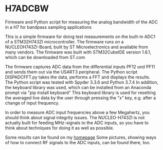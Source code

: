 # H7ADCBW
Firmware and Python script for measuring the analog bandwidth of the ADC in a H7 for bandpass sampling applications

This is a simple firmware for doing test measurements on the built-in ADC1 of a STM32H743ZI microcontroller.
The firmware runs on a NUCLEOH743ZI-Board, built by ST Microelectronics and available from many vendors.
The firmware was built with STM32CubeIDE version 1.6.1, which can be downloaded from ST.com

The firmware captures ADC data from the differential inputs PF12 und PF11 and sends them out via the USART3 peripheral.
The Python script DISPADCFFT.py takes the data, performs a FFT and displays the results.
The Python script was tested with Spyder 3.3.6 and Python 3.7.4
In addition, the keyboard library was used, which can be installed from an Anaconda prompt via "pip install keyboard"
This keyboard library is used for resetting the averaged live data by the user through pressing the "x" key, e.g. after a change of input frequency.

In order to measure ADC input frequencies above a few Megahertz, you should think about signal integrity issues.
The NUCLEO-H743ZI is not actually built for feeding MHz-signals to the ADC inputs, so you have to think about techniques for doing it as well as possible.

Some results can be found on my [homepage](https://dm1cr.de/)
Some pictures, showing ways of how to connect RF signals to the ADC inputs, can be found there, too.


